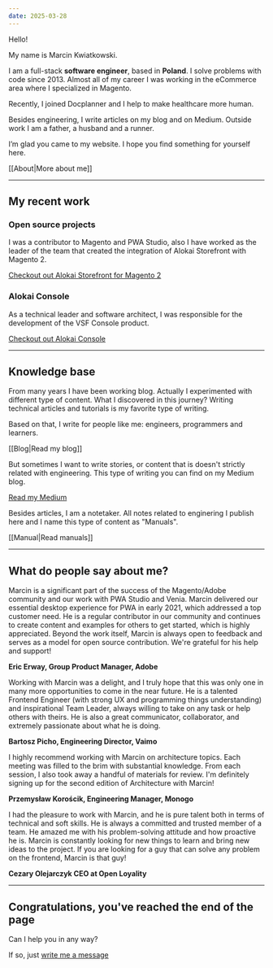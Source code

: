 ```yaml
---
date: 2025-03-28
---
```


Hello!

My name is Marcin Kwiatkowski.

I am a full-stack **software engineer**, based in **Poland**. I solve problems with code since 2013. Almost all of my career I was working in the eCommerce area where I specialized in Magento.

Recently, I joined Docplanner and I help to make healthcare more human.

Besides engineering, I write articles on my blog and on Medium. Outside work I am a father, a husband and a runner.

I’m glad you came to my website. I hope you find something for yourself here.

[[About|More about me]]

---

## My recent work

### Open source projects

I was a contributor to Magento and PWA Studio, also I have worked as the leader of the team that created the integration of Alokai Storefront with Magento 2.

[Checkout out Alokai Storefront for Magento 2](https://alokai.com/pwa-for-magento)

### Alokai Console
  
As a technical leader and software architect, I was responsible for the development of the VSF Console product.

[Checkout out Alokai Console](https://alokai.com/product/console)

---

## Knowledge base

From many years I have been working blog. Actually I experimented with different type of content. What I discovered in this journey? Writing technical articles and tutorials is my favorite type of writing.

Based on that, I write for people like me: engineers, programmers and learners.

[[Blog|Read my blog]]

But sometimes I want to write stories, or content that is doesn't strictly related with engineering. This type of writing you can find on my Medium blog.

[Read my Medium](https://medium.com/@frodigo)

Besides articles, I am a notetaker. All notes related to enginering I publish here and I name this type of content as "Manuals".

[[Manual|Read manuals]]

---

## What do people say about me?

Marcin is a significant part of the success of the Magento/Adobe community and our work with PWA Studio and Venia. Marcin delivered our essential desktop experience for PWA in early 2021, which addressed a top customer need. He is a regular contributor in our community and continues to create content and examples for others to get started, which is highly appreciated. Beyond the work itself, Marcin is always open to feedback and serves as a model for open source contribution. We're grateful for his help and support!

**Eric Erway, Group Product Manager, Adobe**

Working with Marcin was a delight, and I truly hope that this was only one in many more opportunities to come in the near future. He is a talented Frontend Engineer (with strong UX and programming things understanding) and inspirational Team Leader, always willing to take on any task or help others with theirs. He is also a great communicator, collaborator, and extremely passionate about what he is doing.

**Bartosz Picho, Engineering Director, Vaimo**

I highly recommend working with Marcin on architecture topics. Each meeting was filled to the brim with substantial knowledge. From each session, I also took away a handful of materials for review. I'm definitely signing up for the second edition of Architecture with Marcin!

**Przemysław Korościk, Engineering Manager, Monogo**

I had the pleasure to work with Marcin, and he is pure talent both in terms of technical and soft skills. He is always a committed and trusted member of a team. He amazed me with his problem-solving attitude and how proactive he is. Marcin is constantly looking for new things to learn and bring new ideas to the project. If you are looking for a guy that can solve any problem on the frontend, Marcin is that guy!

**Cezary Olejarczyk CEO at Open Loyality**

---

## Congratulations, you've reached the end of the page

Can I help you in any way?

If so, just [write me a message](mailto:marcin@frodigo.com)
